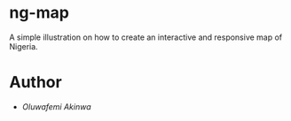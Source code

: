 # ng-map
A simple illustration on how to create an interactive and responsive map of Nigeria.

# Author
- _Oluwafemi Akinwa_
